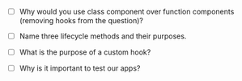 - [ ] Why would you use class component over function components (removing hooks from the question)?

        

- [ ] Name three lifecycle methods and their purposes.
- [ ] What is the purpose of a custom hook?
- [ ] Why is it important to test our apps?